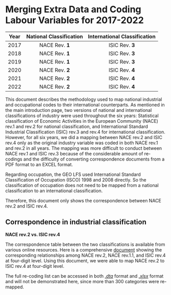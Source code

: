 # Merging Extra Data and Coding Labour Variables for 2017-2022

| **Year**	| **National Classification**	| **International Classification**	|
| :------:	| :-------:		        | :-------:	        	|
| 2017      |  NACE Rev. **1**        | ISIC Rev. **3**         | 
| 2018      |  NACE Rev. **1**        | ISIC Rev. **3**        |
| 2019      |  NACE Rev. **1**        | ISIC Rev. **3**         |
| 2020      |  NACE Rev. **2**        | ISIC Rev. **4**         |
| 2021      |  NACE Rev. **2**        | ISIC Rev. **4**         | 
| 2022      |  NACE Rev. **2**        | ISIC Rev. **4**         | 


This document describes the methodology used to map national industrial and occupational codes to their international counterparts. As mentioned in the main introduction page, two versions of national and international classifications of industry were used throughout the six years: Statistical classification of Economic Activities in the European Community (NACE) rev.1 and rev.2 for national classification, and International Standard Industrial Classification (ISIC) rev.3 and rev.4 for international classification. However, for all six years, we did a mapping between NACE rev.2 and ISIC rev.4 only as the original industry variable was coded in both NACE rev.1 and rev.2 in all years. The mapping was more difficult to conduct between NACE rev.1 and ISIC rev.3 because of the considerable amount of re-codings and the difficulty of converting correspondence documents from a PDF format to an EXCEL format.   

Regarding occupation, the GEO LFS used International Standard Classification of Occupation (ISCO) 1998 and 2008 directly. So the classification of occupation does not need to be mapped from a national classification to an international classification.  

Therefore, this document only shows the correspondence between NACE rev.2 and ISIC rev.4.  

## Correspondence in industrial classification

**NACE rev.2 vs. ISIC rev.4**

The correspondence table between the two classifications is available from various online resources. Here is a comprehensive [document](utilities/isic_isco/NACE_ISIC_correspondence.pdf) showing the corresponding relationships among NACE rev.2, NACE rev.1.1, and ISIC rev.4 at four-digit level. Using this document, we were able to map NACE rev.2 to ISIC rev.4 at four-digit level.

The full re-coding list can be accessed in both [*.dta*](utilities/isic_isco/nace2_isic4_crosswalk.dta) format and [*.xlsx*](utilities/isic_isco/NACE_ISIC_crosswalk.xlsx) format and will not be demonstrated here, since more than 300 categories were re-mapped.
